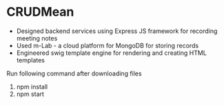 # CRUDMean
- Designed backend services using Express JS framework for recording meeting notes
- Used m-Lab - a cloud platform for MongoDB for storing records 
- Engineered swig template engine for rendering and creating HTML templates 


Run following command after downloading files
1. npm install
2. npm start
